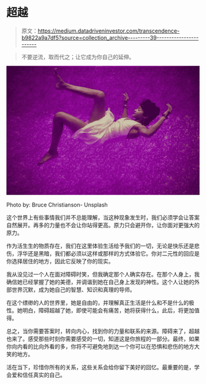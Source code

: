 # 超越

> 原文：<https://medium.datadriveninvestor.com/transcendence-b9822a9a7df5?source=collection_archive---------39----------------------->

> 不要逆流，取而代之；让它成为你自己的延伸。

![](img/798b6f12b39e951c4161ffdf09fce21c.png)

Photo by: Bruce Christianson- Unsplash

这个世界上有些事情我们并不总能理解，当这种现象发生时，我们必须学会让答案自然展开。再多的力量也不会让你站得更高。原力只会避开你，让你面对更强大的原力。

作为活生生的物质存在，我们在这里体验生活给予我们的一切，无论是快乐还是悲伤，浮华还是黑暗，我们都必须以这样或那样的方式体验它。你对二元性的回应是你选择居住的地方，因此它反映了你的现实。

我从没见过一个人在面对障碍时笑，但我确定那个人确实存在。在那个人身上，我确信她已经掌握了她的美德，并调谐到她在自己身上发现的神性。这个人让她的外部世界沉默，成为她自己的智慧、知识和真理的导师。

在这个缥缈的人的世界里，她是自由的，并理解真正生活是什么和不是什么的极性。她明白，障碍超越了她，即使可能会有痛苦，她将获得什么，此后，将更加值得。

总之，当你需要答案时，转向内心，找到你的力量和联系的来源。障碍来了，超越也来了。感受那些时刻你需要感受的一切，知道这是你旅程的一部分。最终，如果你向内看的比向外看的多，你将不可避免地到达一个你可以在恐惧和悲伤的地方大笑的地方。

活在当下，珍惜你所有的关系，这些关系会给你留下美好的回忆。最重要的是，学会爱和信任真实的自己。